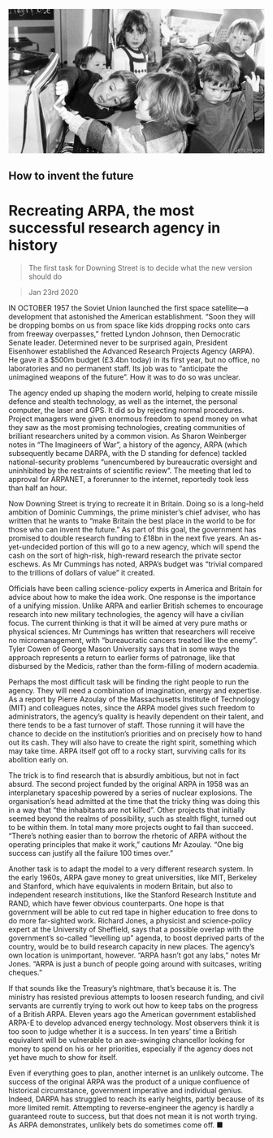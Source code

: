 ![](./images/20200125_BRP003_0.jpg)

## How to invent the future

# Recreating ARPA, the most successful research agency in history

> The first task for Downing Street is to decide what the new version should do

> Jan 23rd 2020

IN OCTOBER 1957 the Soviet Union launched the first space satellite—a development that astonished the American establishment. “Soon they will be dropping bombs on us from space like kids dropping rocks onto cars from freeway overpasses,” fretted Lyndon Johnson, then Democratic Senate leader. Determined never to be surprised again, President Eisenhower established the Advanced Research Projects Agency (ARPA). He gave it a $500m budget (£3.4bn today) in its first year, but no office, no laboratories and no permanent staff. Its job was to “anticipate the unimagined weapons of the future”. How it was to do so was unclear.

The agency ended up shaping the modern world, helping to create missile defence and stealth technology, as well as the internet, the personal computer, the laser and GPS. It did so by rejecting normal procedures. Project managers were given enormous freedom to spend money on what they saw as the most promising technologies, creating communities of brilliant researchers united by a common vision. As Sharon Weinberger notes in “The Imagineers of War”, a history of the agency, ARPA (which subsequently became DARPA, with the D standing for defence) tackled national-security problems “unencumbered by bureaucratic oversight and uninhibited by the restraints of scientific review”. The meeting that led to approval for ARPANET, a forerunner to the internet, reportedly took less than half an hour.

Now Downing Street is trying to recreate it in Britain. Doing so is a long-held ambition of Dominic Cummings, the prime minister’s chief adviser, who has written that he wants to “make Britain the best place in the world to be for those who can invent the future.” As part of this goal, the government has promised to double research funding to £18bn in the next five years. An as-yet-undecided portion of this will go to a new agency, which will spend the cash on the sort of high-risk, high-reward research the private sector eschews. As Mr Cummings has noted, ARPA’s budget was “trivial compared to the trillions of dollars of value” it created.

Officials have been calling science-policy experts in America and Britain for advice about how to make the idea work. One response is the importance of a unifying mission. Unlike ARPA and earlier British schemes to encourage research into new military technologies, the agency will have a civilian focus. The current thinking is that it will be aimed at very pure maths or physical sciences. Mr Cummings has written that researchers will receive no micromanagement, with “bureaucratic cancers treated like the enemy”. Tyler Cowen of George Mason University says that in some ways the approach represents a return to earlier forms of patronage, like that disbursed by the Medicis, rather than the form-filling of modern academia.

Perhaps the most difficult task will be finding the right people to run the agency. They will need a combination of imagination, energy and expertise. As a report by Pierre Azoulay of the Massachusetts Institute of Technology (MIT) and colleagues notes, since the ARPA model gives such freedom to administrators, the agency’s quality is heavily dependent on their talent, and there tends to be a fast turnover of staff. Those running it will have the chance to decide on the institution’s priorities and on precisely how to hand out its cash. They will also have to create the right spirit, something which may take time. ARPA itself got off to a rocky start, surviving calls for its abolition early on.

The trick is to find research that is absurdly ambitious, but not in fact absurd. The second project funded by the original ARPA in 1958 was an interplanetary spaceship powered by a series of nuclear explosions. The organisation’s head admitted at the time that the tricky thing was doing this in a way that “the inhabitants are not killed”. Other projects that initially seemed beyond the realms of possibility, such as stealth flight, turned out to be within them. In total many more projects ought to fail than succeed. “There’s nothing easier than to borrow the rhetoric of ARPA without the operating principles that make it work,” cautions Mr Azoulay. “One big success can justify all the failure 100 times over.”

Another task is to adapt the model to a very different research system. In the early 1960s, ARPA gave money to great universities, like MIT, Berkeley and Stanford, which have equivalents in modern Britain, but also to independent research institutions, like the Stanford Research Institute and RAND, which have fewer obvious counterparts. One hope is that government will be able to cut red tape in higher education to free dons to do more far-sighted work. Richard Jones, a physicist and science-policy expert at the University of Sheffield, says that a possible overlap with the government’s so-called “levelling up” agenda, to boost deprived parts of the country, would be to build research capacity in new places. The agency’s own location is unimportant, however. “ARPA hasn’t got any labs,” notes Mr Jones. “ARPA is just a bunch of people going around with suitcases, writing cheques.”

If that sounds like the Treasury’s nightmare, that’s because it is. The ministry has resisted previous attempts to loosen research funding, and civil servants are currently trying to work out how to keep tabs on the progress of a British ARPA. Eleven years ago the American government established ARPA-E to develop advanced energy technology. Most observers think it is too soon to judge whether it is a success. In ten years’ time a British equivalent will be vulnerable to an axe-swinging chancellor looking for money to spend on his or her priorities, especially if the agency does not yet have much to show for itself.

Even if everything goes to plan, another internet is an unlikely outcome. The success of the original ARPA was the product of a unique confluence of historical circumstance, government imperative and individual genius. Indeed, DARPA has struggled to reach its early heights, partly because of its more limited remit. Attempting to reverse-engineer the agency is hardly a guaranteed route to success, but that does not mean it is not worth trying. As ARPA demonstrates, unlikely bets do sometimes come off. ■